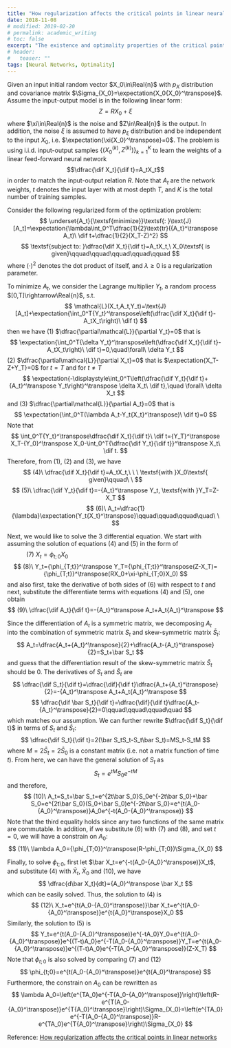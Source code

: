 ```yaml
---
title: "How regularization affects the critical points in linear neural networks"
date: 2018-11-08
# modified: 2019-02-20
# permalink: academic_writing
# toc: false
excerpt: "The existence and optimality properties of the critical points of the linear neural networks with mean-squared loss function in the face of regularization."
# header: 
#   teaser: ""
tags: [Neural Networks, Optimality]
---
```


$\newcommand{\transpose}{\intercal}$
$\newcommand{\Real}[1]{\mathbb{R}^{#1}}$
$\newcommand{\expectation}[1]{\mathsf{E}\left[#1\right]}$
$\newcommand{\dif}{\mathrm{d}}$

Given an input initial random vector $X_0\in\Real{n}$ with $p_X$ distribution and covariance matrix $\Sigma_{X_0}=\expectation{X_0{X_0}^\transpose}$. Assume the input-output model is in the following linear form: $$Z=RX_0+\xi$$ where $\xi\in\Real{n}$ is the noise and $Z\in\Real{n}$ is the output. In addition, the noise $\xi$ is assumed to have $p_\xi$ distribution and be independent to the input $X_0$, i.e. $\expectation{\xi{X_0}^\transpose}=0$. The problem is using i.i.d. input-output samples $\{({X_0}^{(k)},Z^{(k)})\}_{k=1}^K$ to learn the weights of a linear feed-forward neural network $$\dfrac{\dif X_t}{\dif t}=A_tX_t$$ in order to match the input-output relation $R$. Note that $A_t$ are the network weights, $t$ denotes the input layer with at most depth $T$, and $K$ is the total number of training samples.

Consider the following regularized form of the optimization problem: 
$$
\underset{A_t}{\textsf{minimize}}\textsf{: }\text{J}[A_t]=\expectation{\lambda\int_0^T\dfrac{1}{2}\text{tr}({A_t}^\transpose A_t)\ \dif t+\dfrac{1}{2}(X_T-Z)^2}
$$
$$
\textsf{subject to: }\dfrac{\dif X_t}{\dif t}=A_tX_t,\ X_0\textsf{ is given}\qquad\qquad\qquad\qquad\qquad
$$
where $(\cdot)^2$ denotes the dot product of itself, and $\lambda\geq0$ is a regularization parameter.

To minimize $A_t$, we consider the Lagrange multiplier $Y_t$, a random process $[0,T]\rightarrow\Real{n}$, s.t. 
$$
\mathcal{L}(X_t,A_t,Y_t)=\text{J}[A_t]+\expectation{\int_0^T{Y_t}^\transpose\left(\dfrac{\dif X_t}{\dif t}-A_tX_t\right)\ \dif t}
$$
then we have (1) $\dfrac{\partial\mathcal{L}}{\partial Y_t}=0$ that is
$$
\expectation{\int_0^T{\delta Y_t}^\transpose\left(\dfrac{\dif X_t}{\dif t}-A_tX_t\right)\ \dif t}=0,\quad\forall\ \delta Y_t
$$
(2) $\dfrac{\partial\mathcal{L}}{\partial X_t}=0$ that is $\expectation{X_T-Z+Y_T}=0$ for $t=T$ and for $t\neq T$
$$
\expectation{-\displaystyle\int_0^T\left(\dfrac{\dif Y_t}{\dif t}+{A_t}^\transpose Y_t\right)^\transpose \delta X_t\ \dif t},\quad \forall\ \delta X_t
$$
and (3) $\dfrac{\partial\mathcal{L}}{\partial A_t}=0$ that is
$$
\expectation{\int_0^T(\lambda A_t-Y_t{X_t}^\transpose)\ \dif t}=0
$$
Note that 
$$
\int_0^T{Y_t}^\transpose\dfrac{\dif X_t}{\dif t}\ \dif t={Y_T}^\transpose X_T-{Y_0}^\transpose X_0-\int_0^T{\dfrac{\dif Y_t}{\dif t}}^\transpose X_t\ \dif t.
$$
Therefore, from (1), (2) and (3), we have 
$$
(4)\ \dfrac{\dif X_t}{\dif t}=A_tX_t,\ \ \ \textsf{with }X_0\textsf{ given}\qquad\ \ 
$$
$$
(5)\ \dfrac{\dif Y_t}{\dif t}=-{A_t}^\transpose Y_t, \textsf{with }Y_T=Z-X_T
$$
$$
(6)\ A_t=\dfrac{1}{\lambda}\expectation{Y_t{X_t}^\transpose}\qquad\qquad\qquad\quad\ \ 
$$

Next, we would like to solve the 3 differential equation. We start with assuming the solution of equations (4) and (5) in the form of 
$$
(7)\ X_t=\phi_{t;0}X_0\qquad\qquad\qquad\qquad\qquad\qquad\qquad\qquad\qquad\qquad
$$
$$
(8)\ Y_t={\phi_{T;t}}^\transpose Y_T={\phi_{T;t}}^\transpose(Z-X_T)={\phi_{T;t}}^\transpose(RX_0+\xi-\phi_{T;0}X_0)
$$
and also first, take the derivative of both sides of (6) with respect to $t$ and next, substitute the differentiate terms with equations (4) and (5), one obtain 
$$
(9)\ \dfrac{\dif A_t}{\dif t}=-{A_t}^\transpose A_t+A_t{A_t}^\transpose
$$

Since the differentiation of $A_t$ is a symmetric matrix, we decomposing $A_t$ into the combination of symmetric matrix $S_t$ and skew-symmetric matrix $\bar S_t$: 
$$
A_t=\dfrac{A_t+{A_t}^\transpose}{2}+\dfrac{A_t-{A_t}^\transpose}{2}=S_t+\bar S_t
$$
and guess that the differentiation result of the skew-symmetric matrix $\bar S_t$ should be 0. The derivatives of $S_t$ and $\bar S_t$ are 
$$
\dfrac{\dif S_t}{\dif t}=\dfrac{\dif}{\dif t}\dfrac{A_t+{A_t}^\transpose}{2}=-{A_t}^\transpose A_t+A_t{A_t}^\transpose
$$
$$
\dfrac{\dif \bar S_t}{\dif t}=\dfrac{\dif}{\dif t}\dfrac{A_t-{A_t}^\transpose}{2}=0\qquad\qquad\qquad\quad
$$
which matches our assumption. We can further rewrite $\dfrac{\dif S_t}{\dif t}$ in terms of $S_t$ and $\bar S_t$: 
$$
\dfrac{\dif S_t}{\dif t}=2(\bar S_tS_t-S_t\bar S_t)=MS_t-S_tM
$$
where $M=2\bar S_t=2\bar S_0$ is a constant matrix (i.e. not a matrix function of time $t$). From here, we can have the general solution of $S_t$ as 
$$
S_t=e^{tM}S_0e^{-tM}
$$
and therefore, 
$$
(10)\ A_t=S_t+\bar S_t=e^{2t\bar S_0}S_0e^{-2t\bar S_0}+\bar S_0=e^{2t\bar S_0}(S_0+\bar S_0)e^{-2t\bar S_0}=e^{t(A_0-{A_0}^\transpose)}A_0e^{-t(A_0-{A_0}^\transpose)}
$$
Note that the third equality holds since any two functions of the same matrix are commutable. In addition, if we substitute (6) with (7) and (8), and set $t=0$, we will have a constrain on $A_0$: 
$$
(11)\ \lambda A_0={\phi_{T;0}}^\transpose(R-\phi_{T;0})\Sigma_{X_0}
$$

Finally, to solve $\phi_{t;0}$, first let $\bar X_t=e^{-t(A_0-{A_0}^\transpose)}X_t$, and substitute (4) with $\bar X_t$, $\bar X_0$ and (10), we have 
$$
\dfrac{d\bar X_t}{dt}={A_0}^\transpose \bar X_t
$$
which can be easily solved. Thus, the solution to (4) is 
$$
(12)\ X_t=e^{t(A_0-{A_0}^\transpose)}\bar X_t=e^{t(A_0-{A_0}^\transpose)}e^{t{A_0}^\transpose}X_0
$$
Similarly, the solution to (5) is 
$$
Y_t=e^{t(A_0-{A_0}^\transpose)}e^{-tA_0}Y_0=e^{t(A_0-{A_0}^\transpose)}e^{(T-t)A_0}e^{-T(A_0-{A_0}^\transpose)}Y_T=e^{t(A_0-{A_0}^\transpose)}e^{(T-t)A_0}e^{-T(A_0-{A_0}^\transpose)}(Z-X_T)
$$
Note that $\phi_{t;0}$ is also solved by comparing (7) and (12) 
$$
\phi_{t;0}=e^{t(A_0-{A_0}^\transpose)}e^{t{A_0}^\transpose}
$$
Furthermore, the constrain on $A_0$ can be rewritten as 
$$
\lambda A_0=\left(e^{TA_0}e^{-T(A_0-{A_0}^\transpose)}\right)\left(R-e^{T(A_0-{A_0}^\transpose)}e^{T{A_0}^\transpose}\right)\Sigma_{X_0}=\left(e^{TA_0}e^{-T(A_0-{A_0}^\transpose)}R-e^{TA_0}e^{T{A_0}^\transpose}\right)\Sigma_{X_0}
$$

Reference: [How regularization affects the critical points in linear networks](https://papers.nips.cc/paper/6844-how-regularization-affects-the-critical-points-in-linear-networks)



